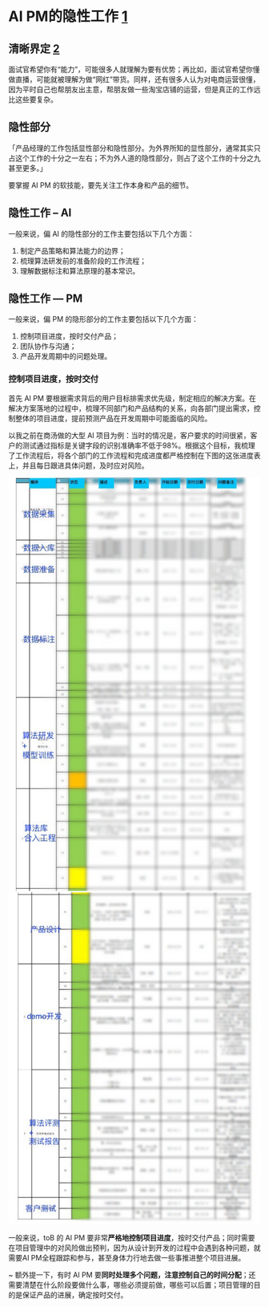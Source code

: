 # AI PM的隐性工作 [1]

## 清晰界定 [2]

面试官希望你有“能力”，可能很多人就理解为要有优势；再比如，面试官希望你懂做直播，可能就被理解为做“网红”带货。同样，还有很多人认为对电商运营很懂，因为平时自己也帮朋友出主意，帮朋友做一些淘宝店铺的运营，但是真正的工作远比这些要复杂。

## 隐性部分

「产品经理的工作包括显性部分和隐性部分。为外界所知的显性部分，通常其实只占这个工作的十分之一左右；不为外人道的隐性部分，则占了这个工作的十分之九甚至更多。」

要掌握 AI PM 的软技能，要先关注工作本身和产品的细节。

## 隐性工作 – AI

一般来说，偏 AI 的隐性部分的工作主要包括以下几个方面：

1. 制定产品策略和算法能力的边界；
1. 梳理算法研发前的准备阶段的工作流程；
1. 理解数据标注和算法原理的基本常识。

## 隐性工作 — PM

一般来说，偏 PM 的隐形部分的工作主要包括以下几个方面：

1. 控制项目进度，按时交付产品；
1. 团队协作与沟通；
1. 产品开发周期中的问题处理。

### 控制项目进度，按时交付

首先 AI PM 要根据需求背后的用户目标排需求优先级，制定相应的解决方案。在解决方案落地的过程中，梳理不同部门和产品结构的关系，向各部门提出需求，控制整体的项目进度，提前预测产品在开发周期中可能面临的风险。

以我之前在商汤做的大型 AI 项目为例：当时的情况是，客户要求的时间很紧，客户的测试通过指标是关键字段的识别准确率不低于98%。根据这个目标，我梳理了工作流程后，将各个部门的工作流程和完成进度都严格控制在下图的这张进度表上，并且每日跟进具体问题，及时应对风险。

![进度表1](../img/progress_chart.jpeg)
![进度表2](../img/progress_chart2.jpeg)

一般来说，toB 的 AI PM 要非常**严格地控制项目进度**，按时交付产品；同时需要在项目管理中的对风险做出预判，因为从设计到开发的过程中会遇到各种问题，就需要AI PM全程跟踪和参与，甚至身体力行地去做一些事推进整个项目进展。

~ 额外提一下，有时 AI PM 要**同时处理多个问题，注意控制自己的时间分配**；还需要清楚在什么阶段要做什么事，哪些必须提前做，哪些可以后置；项目管理的目的是保证产品的进展，确定按时交付。

##


[1]: https://medium.com/@liwdai/ai-pm-%E4%B9%8B%E9%9A%90%E6%80%A7%E9%83%A8%E5%88%86%E7%9A%84%E5%B7%A5%E4%BD%9C-be6de08d1c05
[2]: https://weread.qq.com/web/reader/46532b707210fc4f465d044kb6d32b90216b6d767d2f0dc
